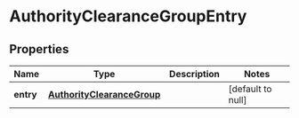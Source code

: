 # AuthorityClearanceGroupEntry

## Properties
| Name      | Type                                                      | Description | Notes             |
|-----------|-----------------------------------------------------------|-------------|-------------------|
| **entry** | [**AuthorityClearanceGroup**](AuthorityClearanceGroup.md) |             | [default to null] |


